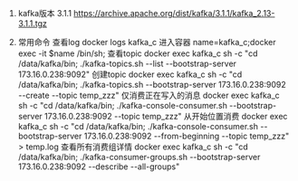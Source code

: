 
1. kafka版本 3.1.1
https://archive.apache.org/dist/kafka/3.1.1/kafka_2.13-3.1.1.tgz

2. 常用命令
查看log
docker logs kafka_c
进入容器
name=kafka_c;docker exec -it $name /bin/sh;
查看topic
docker exec kafka_c sh -c "cd /data/kafka/bin; ./kafka-topics.sh --list --bootstrap-server 173.16.0.238:9092"
创建topic
docker exec kafka_c sh -c "cd /data/kafka/bin; ./kafka-topics.sh --bootstrap-server 173.16.0.238:9092 --create --topic temp_zzz"
仅消费正在写入的消息
docker exec kafka_c sh -c "cd /data/kafka/bin; ./kafka-console-consumer.sh --bootstrap-server 173.16.0.238:9092 --topic temp_zzz"
从开始位置消费
docker exec kafka_c sh -c "cd /data/kafka/bin; ./kafka-console-consumer.sh --bootstrap-server 173.16.0.238:9092 --from-beginning --topic temp_zzz" > temp.log
查看所有消费组详情
docker exec kafka_c sh -c "cd /data/kafka/bin; ./kafka-consumer-groups.sh --bootstrap-server 173.16.0.238:9092 --describe --all-groups"


